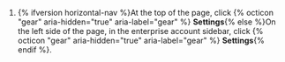 1. {% ifversion horizontal-nav %}At the top of the page, click {% octicon "gear" aria-hidden="true" aria-label="gear" %} **Settings**{% else %}On the left side of the page, in the enterprise account sidebar, click {% octicon "gear" aria-hidden="true" aria-label="gear" %} **Settings**{% endif %}.
